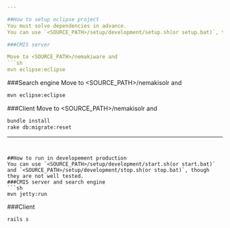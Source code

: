 ```yaml
---

##How to setup eclipse project
You must solve dependencies in advance.  
You can use `<SOURCE_PATH>/setup/development/setup.sh(or setup.bat)`, though it's not well tested.

###CMIS server

Move to <SOURCE_PATH>/nemakiware and
```sh
mvn eclipse:eclipse
```

###Search engine
Move to <SOURCE_PATH>/nemakisolr and
```sh
mvn eclipse:eclipse
```

###Client
Move to <SOURCE_PATH>/nemakisolr and
```sh
bundle install
rake db:migrate:reset
```

---
```


##How to run in developement production
You can use `<SOURCE_PATH>/setup/development/start.sh(or start.bat)` and `<SOURCE_PATH>/setup/development/stop.sh(or stop.bat)`, though they are not well tested.
###CMIS server and search engine
```sh
mvn jetty:run
```

###Client
```sh
rails s
```